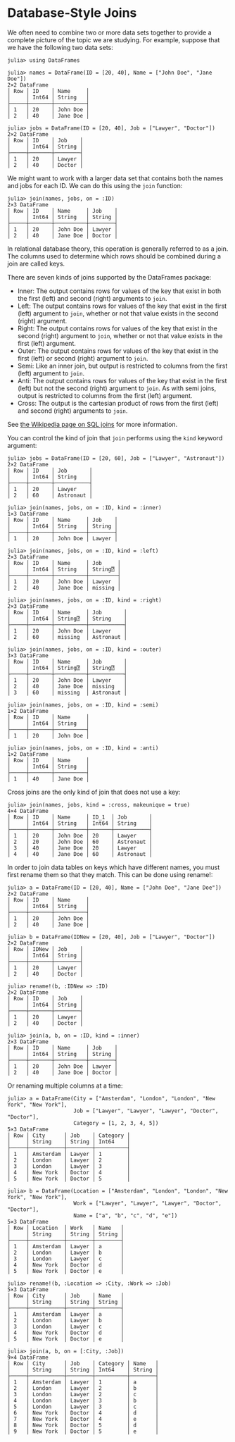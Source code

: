 # Database-Style Joins

We often need to combine two or more data sets together to provide a complete picture of the topic we are studying. For example, suppose that we have the following two data sets:

```jldoctest joins
julia> using DataFrames

julia> names = DataFrame(ID = [20, 40], Name = ["John Doe", "Jane Doe"])
2×2 DataFrame
│ Row │ ID    │ Name     │
│     │ Int64 │ String   │
├─────┼───────┼──────────┤
│ 1   │ 20    │ John Doe │
│ 2   │ 40    │ Jane Doe │

julia> jobs = DataFrame(ID = [20, 40], Job = ["Lawyer", "Doctor"])
2×2 DataFrame
│ Row │ ID    │ Job    │
│     │ Int64 │ String │
├─────┼───────┼────────┤
│ 1   │ 20    │ Lawyer │
│ 2   │ 40    │ Doctor │

```

We might want to work with a larger data set that contains both the names and jobs for each ID. We can do this using the `join` function:

```jldoctest joins
julia> join(names, jobs, on = :ID)
2×3 DataFrame
│ Row │ ID    │ Name     │ Job    │
│     │ Int64 │ String   │ String │
├─────┼───────┼──────────┼────────┤
│ 1   │ 20    │ John Doe │ Lawyer │
│ 2   │ 40    │ Jane Doe │ Doctor │

```

In relational database theory, this operation is generally referred to as a join. The columns used to determine which rows should be combined during a join are called keys.

There are seven kinds of joins supported by the DataFrames package:

-   Inner: The output contains rows for values of the key that exist in both the first (left) and second (right) arguments to `join`.
-   Left: The output contains rows for values of the key that exist in the first (left) argument to `join`, whether or not that value exists in the second (right) argument.
-   Right: The output contains rows for values of the key that exist in the second (right) argument to `join`, whether or not that value exists in the first (left) argument.
-   Outer: The output contains rows for values of the key that exist in the first (left) or second (right) argument to `join`.
-   Semi: Like an inner join, but output is restricted to columns from the first (left) argument to `join`.
-   Anti: The output contains rows for values of the key that exist in the first (left) but not the second (right) argument to `join`. As with semi joins, output is restricted to columns from the first (left) argument.
-   Cross: The output is the cartesian product of rows from the first (left) and second (right) arguments to `join`.

See [the Wikipedia page on SQL joins](https://en.wikipedia.org/wiki/Join_(SQL)) for more information.

You can control the kind of join that `join` performs using the `kind` keyword argument:

```jldoctest joins
julia> jobs = DataFrame(ID = [20, 60], Job = ["Lawyer", "Astronaut"])
2×2 DataFrame
│ Row │ ID    │ Job       │
│     │ Int64 │ String    │
├─────┼───────┼───────────┤
│ 1   │ 20    │ Lawyer    │
│ 2   │ 60    │ Astronaut │

julia> join(names, jobs, on = :ID, kind = :inner)
1×3 DataFrame
│ Row │ ID    │ Name     │ Job    │
│     │ Int64 │ String   │ String │
├─────┼───────┼──────────┼────────┤
│ 1   │ 20    │ John Doe │ Lawyer │

julia> join(names, jobs, on = :ID, kind = :left)
2×3 DataFrame
│ Row │ ID    │ Name     │ Job     │
│     │ Int64 │ String   │ String⍰ │
├─────┼───────┼──────────┼─────────┤
│ 1   │ 20    │ John Doe │ Lawyer  │
│ 2   │ 40    │ Jane Doe │ missing │

julia> join(names, jobs, on = :ID, kind = :right)
2×3 DataFrame
│ Row │ ID    │ Name     │ Job       │
│     │ Int64 │ String⍰  │ String    │
├─────┼───────┼──────────┼───────────┤
│ 1   │ 20    │ John Doe │ Lawyer    │
│ 2   │ 60    │ missing  │ Astronaut │

julia> join(names, jobs, on = :ID, kind = :outer)
3×3 DataFrame
│ Row │ ID    │ Name     │ Job       │
│     │ Int64 │ String⍰  │ String⍰   │
├─────┼───────┼──────────┼───────────┤
│ 1   │ 20    │ John Doe │ Lawyer    │
│ 2   │ 40    │ Jane Doe │ missing   │
│ 3   │ 60    │ missing  │ Astronaut │

julia> join(names, jobs, on = :ID, kind = :semi)
1×2 DataFrame
│ Row │ ID    │ Name     │
│     │ Int64 │ String   │
├─────┼───────┼──────────┤
│ 1   │ 20    │ John Doe │

julia> join(names, jobs, on = :ID, kind = :anti)
1×2 DataFrame
│ Row │ ID    │ Name     │
│     │ Int64 │ String   │
├─────┼───────┼──────────┤
│ 1   │ 40    │ Jane Doe │

```

Cross joins are the only kind of join that does not use a key:

```jldoctest joins
julia> join(names, jobs, kind = :cross, makeunique = true)
4×4 DataFrame
│ Row │ ID    │ Name     │ ID_1  │ Job       │
│     │ Int64 │ String   │ Int64 │ String    │
├─────┼───────┼──────────┼───────┼───────────┤
│ 1   │ 20    │ John Doe │ 20    │ Lawyer    │
│ 2   │ 20    │ John Doe │ 60    │ Astronaut │
│ 3   │ 40    │ Jane Doe │ 20    │ Lawyer    │
│ 4   │ 40    │ Jane Doe │ 60    │ Astronaut │

```

In order to join data tables on keys which have different names, you must first rename them so that they match. This can be done using rename!:

```jldoctest joins
julia> a = DataFrame(ID = [20, 40], Name = ["John Doe", "Jane Doe"])
2×2 DataFrame
│ Row │ ID    │ Name     │
│     │ Int64 │ String   │
├─────┼───────┼──────────┤
│ 1   │ 20    │ John Doe │
│ 2   │ 40    │ Jane Doe │

julia> b = DataFrame(IDNew = [20, 40], Job = ["Lawyer", "Doctor"])
2×2 DataFrame
│ Row │ IDNew │ Job    │
│     │ Int64 │ String │
├─────┼───────┼────────┤
│ 1   │ 20    │ Lawyer │
│ 2   │ 40    │ Doctor │

julia> rename!(b, :IDNew => :ID)
2×2 DataFrame
│ Row │ ID    │ Job    │
│     │ Int64 │ String │
├─────┼───────┼────────┤
│ 1   │ 20    │ Lawyer │
│ 2   │ 40    │ Doctor │

julia> join(a, b, on = :ID, kind = :inner)
2×3 DataFrame
│ Row │ ID    │ Name     │ Job    │
│     │ Int64 │ String   │ String │
├─────┼───────┼──────────┼────────┤
│ 1   │ 20    │ John Doe │ Lawyer │
│ 2   │ 40    │ Jane Doe │ Doctor │

```

Or renaming multiple columns at a time:

```jldoctest joins
julia> a = DataFrame(City = ["Amsterdam", "London", "London", "New York", "New York"],
                     Job = ["Lawyer", "Lawyer", "Lawyer", "Doctor", "Doctor"],
                     Category = [1, 2, 3, 4, 5])
5×3 DataFrame
│ Row │ City      │ Job    │ Category │
│     │ String    │ String │ Int64    │
├─────┼───────────┼────────┼──────────┤
│ 1   │ Amsterdam │ Lawyer │ 1        │
│ 2   │ London    │ Lawyer │ 2        │
│ 3   │ London    │ Lawyer │ 3        │
│ 4   │ New York  │ Doctor │ 4        │
│ 5   │ New York  │ Doctor │ 5        │

julia> b = DataFrame(Location = ["Amsterdam", "London", "London", "New York", "New York"],
                     Work = ["Lawyer", "Lawyer", "Lawyer", "Doctor", "Doctor"],
                     Name = ["a", "b", "c", "d", "e"])
5×3 DataFrame
│ Row │ Location  │ Work   │ Name   │
│     │ String    │ String │ String │
├─────┼───────────┼────────┼────────┤
│ 1   │ Amsterdam │ Lawyer │ a      │
│ 2   │ London    │ Lawyer │ b      │
│ 3   │ London    │ Lawyer │ c      │
│ 4   │ New York  │ Doctor │ d      │
│ 5   │ New York  │ Doctor │ e      │

julia> rename!(b, :Location => :City, :Work => :Job)
5×3 DataFrame
│ Row │ City      │ Job    │ Name   │
│     │ String    │ String │ String │
├─────┼───────────┼────────┼────────┤
│ 1   │ Amsterdam │ Lawyer │ a      │
│ 2   │ London    │ Lawyer │ b      │
│ 3   │ London    │ Lawyer │ c      │
│ 4   │ New York  │ Doctor │ d      │
│ 5   │ New York  │ Doctor │ e      │

julia> join(a, b, on = [:City, :Job])
9×4 DataFrame
│ Row │ City      │ Job    │ Category │ Name   │
│     │ String    │ String │ Int64    │ String │
├─────┼───────────┼────────┼──────────┼────────┤
│ 1   │ Amsterdam │ Lawyer │ 1        │ a      │
│ 2   │ London    │ Lawyer │ 2        │ b      │
│ 3   │ London    │ Lawyer │ 2        │ c      │
│ 4   │ London    │ Lawyer │ 3        │ b      │
│ 5   │ London    │ Lawyer │ 3        │ c      │
│ 6   │ New York  │ Doctor │ 4        │ d      │
│ 7   │ New York  │ Doctor │ 4        │ e      │
│ 8   │ New York  │ Doctor │ 5        │ d      │
│ 9   │ New York  │ Doctor │ 5        │ e      │

```
